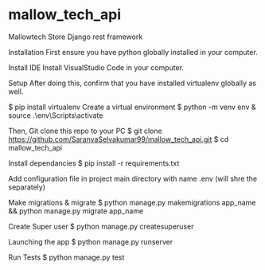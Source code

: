 # mallow_tech_api
Mallowtech Store
Django rest framework

Installation
First ensure you have python globally installed in your computer. 

Install IDE
Install VisualStudio Code in your computer. 

Setup
After doing this, confirm that you have installed virtualenv globally as well.

$ pip install virtualenv
Create a virtual environment
$ python -m venv env
& source .\env\Scripts\activate

Then, Git clone this repo to your PC
$ git clone https://github.com/SaranyaSelvakumar99/mallow_tech_api.git
$ cd mallow_tech_api

Install dependancies
$ pip install -r requirements.txt

Add configuration file in project main directory with name .env (will shre the separately)

Make migrations & migrate
$ python manage.py makemigrations app_name && python manage.py migrate app_name

Create Super user
$ python manage.py createsuperuser

Launching the app
$ python manage.py runserver

Run Tests
$ python manage.py test
